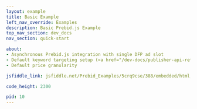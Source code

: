 ```yaml
---
layout: example
title: Basic Example
left_nav_override: Examples
description: Basic Prebid.js Example
top_nav_section: dev_docs
nav_section: quick-start

about:
- Asynchronous Prebid.js integration with single DFP ad slot
- Default keyword targeting setup (<a href="/dev-docs/publisher-api-reference.html#bidderSettingsDefault">reference</a>)
- Default price granularity

jsfiddle_link: jsfiddle.net/Prebid_Examples/5crq9cse/388/embedded/html,result

code_height: 2300

pid: 10
---
```

